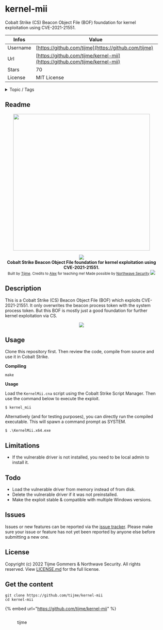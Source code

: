 # kernel-mii

Cobalt Strike (CS) Beacon Object File (BOF) foundation for kernel exploitation using CVE-2021-21551.

| Infos    | Value                                                              |
| -------- | -------------------------------------------------------------------|
| Username | [https://github.com/tijme](https://github.com/tijme) |
| Url      | [https://github.com/tijme/kernel-mii](https://github.com/tijme/kernel-mii)                                               |
| Stars    | 70                                                          |
| License  | MIT License                                                        |

<details>

<summary>Topic / Tags</summary>

* beacon* bof* cobalt-strike* cve-2021-21551* exploit* kernel* red-teaming

</details>

## Readme

<p align="center">
    <img src="https://raw.githubusercontent.com/tijme/kernel-mii/master/.github/logo.png" width="450"/>
</p>
<p align="center">
    <a href="https://github.com/tijme/kernel-mii/blob/master/LICENSE.md"><img src="https://raw.finnwea.com/shield/?firstText=Source&secondText=Licensed" /></a>
    <br/>
    <b>Cobalt Strike Beacon Object File foundation for kernel exploitation using CVE-2021-21551.</b>
    <br/>
    <sup>Built by <a href="https://www.linkedin.com/in/tijme/">Tijme</a>. Credits to <a href="https://github.com/lldre">Alex</a> for teaching me! Made possible by <a href="https://northwave-security.com/">Northwave Security</a> <img src="https://raw.githubusercontent.com/tijme/kernel-mii/master/.github/northwave.png"/></sup>
    <br/>
</p>

## Description

This is a Cobalt Strike (CS) Beacon Object File (BOF) which exploits CVE-2021-21551. It only overwrites the beacon process token with the system process token. But this BOF is mostly just a good foundation for further kernel exploitation via CS.

<p align="center">
    <img src="https://raw.githubusercontent.com/tijme/kernel-mii/master/.github/output.png" />
</p>

## Usage

Clone this repository first. Then review the code, compile from source and use it in Cobalt Strike.

**Compiling**

    make

**Usage**

Load the `KernelMii.cna` script using the Cobalt Strike Script Manager. Then use the command below to execute the exploit.

    $ kernel_mii

Alternatively (and for testing purposes), you can directly run the compiled executable. This will spawn a command prompt as SYSTEM.

    $ .\KernelMii.x64.exe

## Limitations

* If the vulnerable driver is not installed, you need to be local admin to install it.

## Todo

* Load the vulnerable driver from memory instead of from disk.
* Delete the vulnerable driver if it was not preinstalled.
* Make the exploit stable & compatible with multiple Windows versions.

## Issues

Issues or new features can be reported via the [issue tracker](https://github.com/tijme/kernel-mii/issues). Please make sure your issue or feature has not yet been reported by anyone else before submitting a new one.

## License

Copyright (c) 2022 Tijme Gommers & Northwave Security. All rights reserved. View [LICENSE.md](https://github.com/tijme/kernel-mii/blob/master/LICENSE.md) for the full license.


## Get the content

```
git clone https://github.com/tijme/kernel-mii
cd kernel-mii
```

{% embed url="https://github.com/tijme/kernel-mii" %}

<figure><img src="https://avatars.githubusercontent.com/u/5873573?v=4" alt=""><figcaption><p>tijme</p></figcaption></figure>
